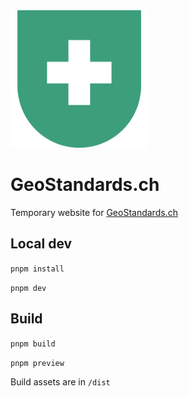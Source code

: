 <img src="./logo.png" width="220">

# GeoStandards.ch

Temporary website for [GeoStandards.ch](https://geostandards.ch/)

## Local dev

`pnpm install`

`pnpm dev`

## Build

`pnpm build`

`pnpm preview`

Build assets are in `/dist`
